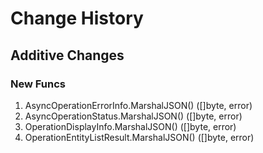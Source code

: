 # Change History

## Additive Changes

### New Funcs

1. AsyncOperationErrorInfo.MarshalJSON() ([]byte, error)
1. AsyncOperationStatus.MarshalJSON() ([]byte, error)
1. OperationDisplayInfo.MarshalJSON() ([]byte, error)
1. OperationEntityListResult.MarshalJSON() ([]byte, error)

